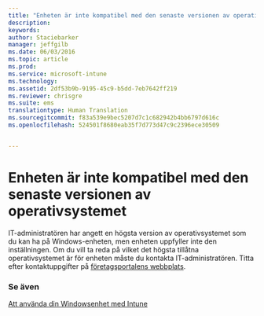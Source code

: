 ```yaml
---
title: "Enheten är inte kompatibel med den senaste versionen av operativsystemet | Microsoft Intune"
description: 
keywords: 
author: Staciebarker
manager: jeffgilb
ms.date: 06/03/2016
ms.topic: article
ms.prod: 
ms.service: microsoft-intune
ms.technology: 
ms.assetid: 2df53b9b-9195-45c9-b5dd-7eb7642ff219
ms.reviewer: chrisgre
ms.suite: ems
translationtype: Human Translation
ms.sourcegitcommit: f83a539e9bec5207d7c1c682942b4bb6797d616c
ms.openlocfilehash: 524501f8680eab35f7d773d47c9c2396ece30509


---
```



# Enheten är inte kompatibel med den senaste versionen av operativsystemet

IT-administratören har angett en högsta version av operativsystemet som du kan ha på Windows-enheten, men enheten uppfyller inte den inställningen. Om du vill ta reda på vilket det högsta tillåtna operativsystemet är för enheten måste du kontakta IT-administratören. Titta efter kontaktuppgifter på [företagsportalens webbplats](http://portal.manage.microsoft.com).

### Se även
[Att använda din Windowsenhet med Intune](using-your-windows-device-with-intune.md)


<!--HONumber=Jun16_HO4-->


